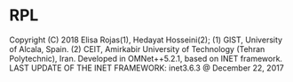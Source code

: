 # RPL

Copyright (C) 2018 Elisa Rojas(1), Hedayat Hosseini(2);
                     (1) GIST, University of Alcala, Spain.
                     (2) CEIT, Amirkabir University of Technology (Tehran Polytechnic), Iran.
Developed in OMNet++5.2.1, based on INET framework.
LAST UPDATE OF THE INET FRAMEWORK: inet3.6.3 @ December 22, 2017
